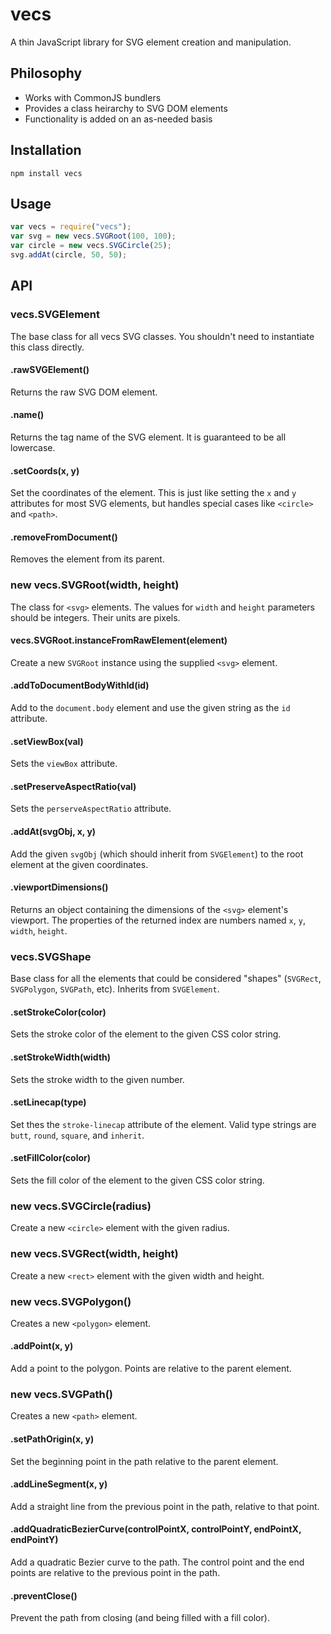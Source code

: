 # vecs

A thin JavaScript library for SVG element creation and manipulation.

## Philosophy

  - Works with CommonJS bundlers
  - Provides a class heirarchy to SVG DOM elements
  - Functionality is added on an as-needed basis

## Installation

```shell
npm install vecs
```

## Usage

```javascript
var vecs = require("vecs");
var svg = new vecs.SVGRoot(100, 100);
var circle = new vecs.SVGCircle(25);
svg.addAt(circle, 50, 50);
```

## API

### vecs.SVGElement

The base class for all vecs SVG classes. You shouldn't need to instantiate this class directly.

#### .rawSVGElement()

Returns the raw SVG DOM element.

#### .name()

Returns the tag name of the SVG element. It is guaranteed to be all lowercase.

#### .setCoords(x, y)

Set the coordinates of the element. This is just like setting the `x` and `y` attributes for most SVG elements, but handles special cases like `<circle>` and `<path>`.

#### .removeFromDocument()

Removes the element from its parent.

### new vecs.SVGRoot(width, height)

The class for `<svg>` elements. The values for `width` and `height` parameters should be integers. Their units are pixels.

#### vecs.SVGRoot.instanceFromRawElement(element)

Create a new `SVGRoot` instance using the supplied `<svg>` element.

#### .addToDocumentBodyWithId(id)

Add to the `document.body` element and use the given string as the `id` attribute.

#### .setViewBox(val)

Sets the `viewBox` attribute.

#### .setPreserveAspectRatio(val)

Sets the `perserveAspectRatio` attribute.

#### .addAt(svgObj, x, y)

Add the given `svgObj` (which should inherit from `SVGElement`) to the root element at the given coordinates.

#### .viewportDimensions()

Returns an object containing the dimensions of the `<svg>` element's viewport. The properties of the returned index are numbers named `x`, `y`, `width`, `height`.

### vecs.SVGShape

Base class for all the elements that could be considered "shapes" (`SVGRect`, `SVGPolygon`, `SVGPath`, etc). Inherits from `SVGElement`.

#### .setStrokeColor(color)

Sets the stroke color of the element to the given CSS color string.

#### .setStrokeWidth(width)

Sets the stroke width to the given number.

#### .setLinecap(type)

Set thes the `stroke-linecap` attribute of the element. Valid type strings are `butt`, `round`, `square`, and `inherit`.

#### .setFillColor(color)

Sets the fill color of the element to the given CSS color string.

### new vecs.SVGCircle(radius)

Create a new `<circle>` element with the given radius.

### new vecs.SVGRect(width, height)

Create a new `<rect>` element with the given width and height.

### new vecs.SVGPolygon()

Creates a new `<polygon>` element.

#### .addPoint(x, y)

Add a point to the polygon. Points are relative to the parent element.

### new vecs.SVGPath()

Creates a new `<path>` element.

#### .setPathOrigin(x, y)

Set the beginning point in the path relative to the parent element.

#### .addLineSegment(x, y)

Add a straight line from the previous point in the path, relative to that point.

#### .addQuadraticBezierCurve(controlPointX, controlPointY, endPointX, endPointY)

Add a quadratic Bezier curve to the path. The control point and the end points are relative to the previous point in the path.

#### .preventClose()

Prevent the path from closing (and being filled with a fill color).
